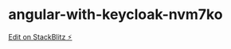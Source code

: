 # angular-with-keycloak-nvm7ko

[Edit on StackBlitz ⚡️](https://stackblitz.com/edit/angular-with-keycloak-nvm7ko)
